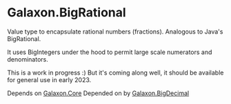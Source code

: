 # Galaxon.BigRational

Value type to encapsulate rational numbers (fractions). Analogous to Java's BigRational.

It uses BigIntegers under the hood to permit large scale numerators and denominators.

This is a work in progress :) But it's coming along well, it should be available for
general use in early 2023.

Depends on [Galaxon.Core](https://github.com/mossy2100/Galaxon.Core)
Depended on by [Galaxon.BigDecimal](https://github.com/mossy2100/Galaxon.BigDecimal)
